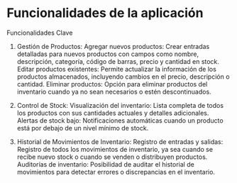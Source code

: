 # Funcionalidades de la aplicación

Funcionalidades Clave
1. Gestión de Productos:
   Agregar nuevos productos: Crear entradas detalladas para nuevos productos con campos como nombre, descripción, categoría, código de barras, precio y cantidad en stock.
   Editar productos existentes: Permite actualizar la información de los productos almacenados, incluyendo cambios en el precio, descripción o cantidad.
   Eliminar productos: Opción para eliminar productos del inventario cuando ya no sean necesarios o estén descontinuados.

2. Control de Stock:
   Visualización del inventario: Lista completa de todos los productos con sus cantidades actuales y detalles adicionales.
   Alertas de stock bajo: Notificaciones automáticas cuando un producto está por debajo de un nivel mínimo de stock.
  
3. Historial de Movimientos de Inventario:
   Registro de entradas y salidas: Registro de todos los movimientos de inventario, ya sea cuando se recibe nuevo stock o cuando se venden o distribuyen productos.
   Auditorías de inventario: Posibilidad de auditar el historial de movimientos para detectar errores o discrepancias en el inventario.
